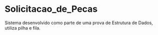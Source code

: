 # Solicitacao_de_Pecas
Sistema desenvolvido como parte de uma prova de Estrutura de Dados, utiliza pilha e fila.
